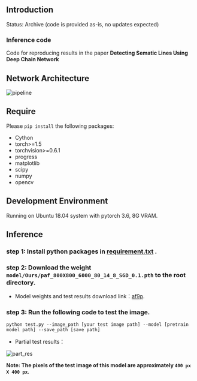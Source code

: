 ## Introduction
Status: Archive (code is provided as-is, no updates expected)
### Inference code
Code for reproducing results in the paper __Detecting Sematic Lines Using Deep Chain Network__ 
## Network Architecture
![pipeline](https://github.com/pljq/DCNet/pipeline.png)


## Require
Please `pip install` the following packages:
- Cython
- torch>=1.5
- torchvision>=0.6.1
- progress
- matplotlib
- scipy
- numpy
- opencv

## Development Environment

Running on Ubuntu 18.04 system with pytorch 3.6, 8G VRAM.

## Inference
### step 1: Install python packages in [requirement.txt](https://github.com/pljq/DCNet/blob/main/requirements.txt) .

### step 2: Download the weight `model/Ours/paf_800X800_6000_80_14_8_SGD_0.1.pth` to the root directory.

- Model weights and test results download link：[af9p](https://pan.baidu.com/s/1coFL9CIx0wu7twu5fD9gog).

### step 3: Run the following code to test the image.
  `python test.py --image_path [your test image path] --model [pretrain model path] --save_path [save path]`

- Partial test results：

![part_res](https://github.com/pljq/DCNet/blob/main/part_res.png)

__Note: The pixels of the test image of this model are approximately `400 px X 400 px`__.


